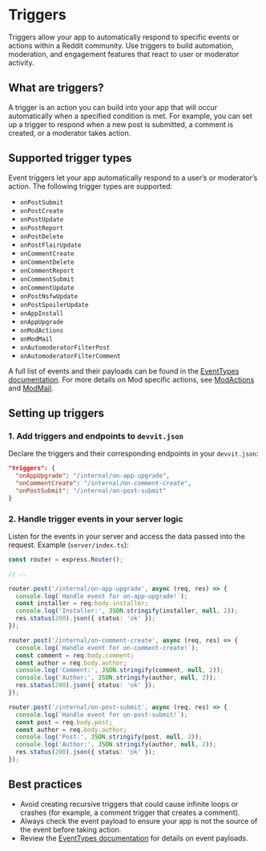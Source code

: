 # Triggers

Triggers allow your app to automatically respond to specific events or actions within a Reddit community. Use triggers to build automation, moderation, and engagement features that react to user or moderator activity.

## What are triggers?

A trigger is an action you can build into your app that will occur automatically when a specified condition is met. For example, you can set up a trigger to respond when a new post is submitted, a comment is created, or a moderator takes action.

## Supported trigger types

Event triggers let your app automatically respond to a user’s or moderator’s action. The following trigger types are supported:

- `onPostSubmit`
- `onPostCreate`
- `onPostUpdate`
- `onPostReport`
- `onPostDelete`
- `onPostFlairUpdate`
- `onCommentCreate`
- `onCommentDelete`
- `onCommentReport`
- `onCommentSubmit`
- `onCommentUpdate`
- `onPostNsfwUpdate`
- `onPostSpoilerUpdate`
- `onAppInstall`
- `onAppUpgrade`
- `onModActions`
- `onModMail`
- `onAutomoderatorFilterPost`
- `onAutomoderatorFilterComment`

A full list of events and their payloads can be found in the [EventTypes documentation](../../api/public-api/@devvit/namespaces/EventTypes/). For more details on Mod specific actions, see [ModActions](../../api/redditapi/models/interfaces/ModAction) and [ModMail](../../api/public-api/type-aliases/ModMailDefinition).

## Setting up triggers

### 1. Add triggers and endpoints to `devvit.json`

Declare the triggers and their corresponding endpoints in your `devvit.json`:

```json
"triggers": {
  "onAppUpgrade": "/internal/on-app-upgrade",
  "onCommentCreate": "/internal/on-comment-create",
  "onPostSubmit": "/internal/on-post-submit"
}
```

### 2. Handle trigger events in your server logic

Listen for the events in your server and access the data passed into the request. Example (`server/index.ts`):

```ts
const router = express.Router();

// ..

router.post('/internal/on-app-upgrade', async (req, res) => {
  console.log(`Handle event for on-app-upgrade!`);
  const installer = req.body.installer;
  console.log('Installer:', JSON.stringify(installer, null, 2));
  res.status(200).json({ status: 'ok' });
});

router.post('/internal/on-comment-create', async (req, res) => {
  console.log(`Handle event for on-comment-create!`);
  const comment = req.body.comment;
  const author = req.body.author;
  console.log('Comment:', JSON.stringify(comment, null, 2));
  console.log('Author:', JSON.stringify(author, null, 2));
  res.status(200).json({ status: 'ok' });
});

router.post('/internal/on-post-submit', async (req, res) => {
  console.log(`Handle event for on-post-submit!`);
  const post = req.body.post;
  const author = req.body.author;
  console.log('Post:', JSON.stringify(post, null, 2));
  console.log('Author:', JSON.stringify(author, null, 2));
  res.status(200).json({ status: 'ok' });
});
```

## Best practices

- Avoid creating recursive triggers that could cause infinite loops or crashes (for example, a comment trigger that creates a comment).
- Always check the event payload to ensure your app is not the source of the event before taking action.
- Review the [EventTypes documentation](../../api/public-api/@devvit/namespaces/EventTypes/) for details on event payloads.
